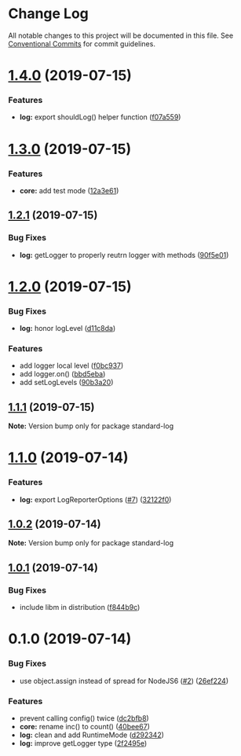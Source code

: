 # Change Log

All notable changes to this project will be documented in this file.
See [Conventional Commits](https://conventionalcommits.org) for commit guidelines.

# [1.4.0](https://github.com/unional/standard-log/compare/standard-log@1.3.0...standard-log@1.4.0) (2019-07-15)


### Features

* **log:** export shouldLog() helper function ([f07a559](https://github.com/unional/standard-log/commit/f07a559))





# [1.3.0](https://github.com/unional/standard-log/compare/standard-log@1.2.1...standard-log@1.3.0) (2019-07-15)


### Features

* **core:** add test mode ([12a3e61](https://github.com/unional/standard-log/commit/12a3e61))





## [1.2.1](https://github.com/unional/standard-log/compare/standard-log@1.2.0...standard-log@1.2.1) (2019-07-15)


### Bug Fixes

* **log:** getLogger to properly reutrn logger with methods ([90f5e01](https://github.com/unional/standard-log/commit/90f5e01))





# [1.2.0](https://github.com/unional/standard-log/compare/standard-log@1.1.1...standard-log@1.2.0) (2019-07-15)


### Bug Fixes

* **log:** honor logLevel ([d11c8da](https://github.com/unional/standard-log/commit/d11c8da))


### Features

* add logger local level ([f0bc937](https://github.com/unional/standard-log/commit/f0bc937))
* add logger.on() ([bbd5eba](https://github.com/unional/standard-log/commit/bbd5eba))
* add setLogLevels ([90b3a20](https://github.com/unional/standard-log/commit/90b3a20))





## [1.1.1](https://github.com/unional/standard-log/compare/standard-log@1.1.0...standard-log@1.1.1) (2019-07-15)

**Note:** Version bump only for package standard-log





# [1.1.0](https://github.com/unional/standard-log/compare/standard-log@1.0.2...standard-log@1.1.0) (2019-07-14)


### Features

* **log:** export LogReporterOptions ([#7](https://github.com/unional/standard-log/issues/7)) ([32122f0](https://github.com/unional/standard-log/commit/32122f0))





## [1.0.2](https://github.com/unional/standard-log/compare/standard-log@1.0.1...standard-log@1.0.2) (2019-07-14)

**Note:** Version bump only for package standard-log





## [1.0.1](https://github.com/unional/standard-log/compare/standard-log@0.1.0...standard-log@1.0.1) (2019-07-14)


### Bug Fixes

* include libm in distribution ([f844b9c](https://github.com/unional/standard-log/commit/f844b9c))





# 0.1.0 (2019-07-14)


### Bug Fixes

* use object.assign instead of spread for NodeJS6 ([#2](https://github.com/unional/standard-log/issues/2)) ([26ef224](https://github.com/unional/standard-log/commit/26ef224))

### Features

* prevent calling config() twice ([dc2bfb8](https://github.com/unional/standard-log/commit/dc2bfb8))
* **core:** rename inc() to count() ([40bee67](https://github.com/unional/standard-log/commit/40bee67))
* **log:** clean and add RuntimeMode ([d292342](https://github.com/unional/standard-log/commit/d292342))
* **log:** improve getLogger type ([2f2495e](https://github.com/unional/standard-log/commit/2f2495e))
